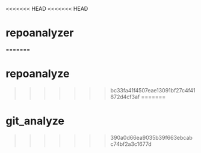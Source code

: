 <<<<<<< HEAD
<<<<<<< HEAD
# repoanalyzer
=======
# repoanalyze
>>>>>>> bc33fa41f4507eae13091bf27c4f41872d4cf3af
=======
# git_analyze
>>>>>>> 390a0d66ea9035b39f663ebcabc74bf2a3c1677d
